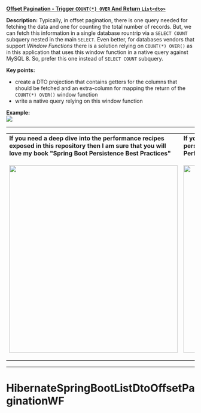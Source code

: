 **[Offset Pagination - Trigger `COUNT(*) OVER` And Return `List<dto>`](https://github.com/AnghelLeonard/Hibernate-SpringBoot/tree/master/HibernateSpringBootListDtoOffsetPaginationWF)**
 
**Description:** Typically, in offset pagination, there is one query needed for fetching the data and one for counting the total number of records. But, we can fetch this information in a single database rountrip via a `SELECT COUNT` subquery nested in the main `SELECT`. Even better, for databases vendors that support *Window Functions* there is a solution relying on `COUNT(*) OVER()` as in this application that uses this window function in a native query against MySQL 8. So, prefer this one instead of `SELECT COUNT` subquery.

**Key points:**
- create a DTO projection that contains getters for the columns that should be fetched and an extra-column for mapping the return of the `COUNT(*) OVER()` window function
- write a native query relying on this window function

**Example:**\
![](https://github.com/AnghelLeonard/Hibernate-SpringBoot/blob/master/HibernateSpringBootListDtoOffsetPaginationWF/offset%20pagination%20via%20window%20function.png)

-----------------------------------------------------------------------------------------------------------------------    
<table>
     <tr><td><b>If you need a deep dive into the performance recipes exposed in this repository then I am sure that you will love my book "Spring Boot Persistence Best Practices"</b></td><td><b>If you need a hand of tips and illustrations of 100+ Java persistence performance issues then "Java Persistence Performance Illustrated Guide" is for you.</b></td></tr>
     <tr><td>
<a href="https://www.apress.com/us/book/9781484256251"><p align="left"><img src="https://github.com/AnghelLeonard/Hibernate-SpringBoot/blob/master/Spring%20Boot%20Persistence%20Best%20Practices.jpg" height="500" width="450"/></p></a>
</td><td>
<a href="https://leanpub.com/java-persistence-performance-illustrated-guide"><p align="right"><img src="https://github.com/AnghelLeonard/Hibernate-SpringBoot/blob/master/Java%20Persistence%20Performance%20Illustrated%20Guide.jpg" height="500" width="450"/></p></a>
</td></tr></table>

-----------------------------------------------------------------------------------------------------------------------    

# HibernateSpringBootListDtoOffsetPaginationWF
